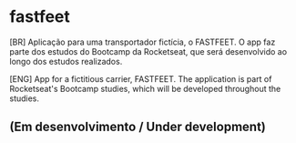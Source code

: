# fastfeet

[BR]
Aplicação para uma transportador fictícia, o FASTFEET. O app faz parte dos estudos do Bootcamp da Rocketseat, que será desenvolvido ao longo dos estudos realizados. 

[ENG]
App for a fictitious carrier, FASTFEET. The application is part of Rocketseat's Bootcamp studies, which will be developed throughout the studies.


## (Em desenvolvimento / Under development) 
